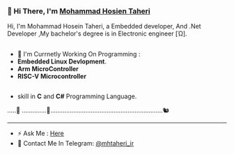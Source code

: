 ### 👋 Hi There, I'm [Mohammad Hosien Taheri](https://github.com/hardphoenix) 

Hi, I'm Mohammad Hosein Taheri, a Embedded developer, And .Net Developer ,My bachelor's degree is in Electronic engineer [Ώ].

##

- 🔭 I'm Currnetly Working On Programming : 
- **Embedded Linux Devlopment**.
- **Arm MicroController**
- **RISC-V Microcontroller** 


##
-  skill in **C**  and **C#** Programming Language.

.....🌰 ..............🌰................................................................🐿

-------------------
- ⚡ Ask Me : [Here](https://github.com/hardphoenix/hardphoenix/issues/1)
- 🔗 Contact Me In Telegram: [@mhtaheri_ir](https://t.me/mhtaheri_ir)


